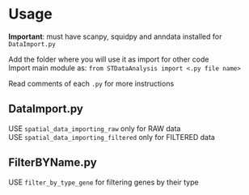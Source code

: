# Usage

<b>Important</b>: must have scanpy, squidpy and anndata installed for `DataImport.py`<p>
Add the folder where you will use it as import for other code<br>
Import main module as: `from STDataAnalysis import <.py file name>`<p>
Read comments of each `.py` for more instructions

## DataImport.py

USE `spatial_data_importing_raw` only for RAW data <br>
USE `spatial_data_importing_filtered` only for FILTERED data

## FilterBYName.py

USE `filter_by_type_gene` for filtering genes by their type